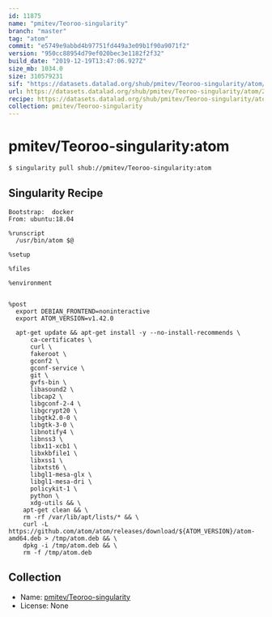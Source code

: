 ```yaml
---
id: 11875
name: "pmitev/Teoroo-singularity"
branch: "master"
tag: "atom"
commit: "e5749e9abbd4b97751fd449a3e09b1f90a9071f2"
version: "950cc88954d79ef020bec3e1182f2f32"
build_date: "2019-12-19T13:47:06.927Z"
size_mb: 1034.0
size: 310579231
sif: "https://datasets.datalad.org/shub/pmitev/Teoroo-singularity/atom/2019-12-19-e5749e9a-950cc889/950cc88954d79ef020bec3e1182f2f32.sif"
url: https://datasets.datalad.org/shub/pmitev/Teoroo-singularity/atom/2019-12-19-e5749e9a-950cc889/
recipe: https://datasets.datalad.org/shub/pmitev/Teoroo-singularity/atom/2019-12-19-e5749e9a-950cc889/Singularity
collection: pmitev/Teoroo-singularity
---
```


# pmitev/Teoroo-singularity:atom

```bash
$ singularity pull shub://pmitev/Teoroo-singularity:atom
```

## Singularity Recipe

```singularity
Bootstrap:  docker
From: ubuntu:18.04

%runscript
  /usr/bin/atom $@ 

%setup

%files

%environment


%post
  export DEBIAN_FRONTEND=noninteractive
  export ATOM_VERSION=v1.42.0

  apt-get update && apt-get install -y --no-install-recommends \
      ca-certificates \
      curl \
      fakeroot \
      gconf2 \
      gconf-service \
      git \
      gvfs-bin \
      libasound2 \
      libcap2 \
      libgconf-2-4 \
      libgcrypt20 \
      libgtk2.0-0 \
      libgtk-3-0 \
      libnotify4 \
      libnss3 \
      libx11-xcb1 \
      libxkbfile1 \
      libxss1 \
      libxtst6 \
      libgl1-mesa-glx \
      libgl1-mesa-dri \
      policykit-1 \
      python \
      xdg-utils && \
    apt-get clean && \
    rm -rf /var/lib/apt/lists/* && \
    curl -L https://github.com/atom/atom/releases/download/${ATOM_VERSION}/atom-amd64.deb > /tmp/atom.deb && \
    dpkg -i /tmp/atom.deb && \
    rm -f /tmp/atom.deb
```

## Collection

 - Name: [pmitev/Teoroo-singularity](https://github.com/pmitev/Teoroo-singularity)
 - License: None

